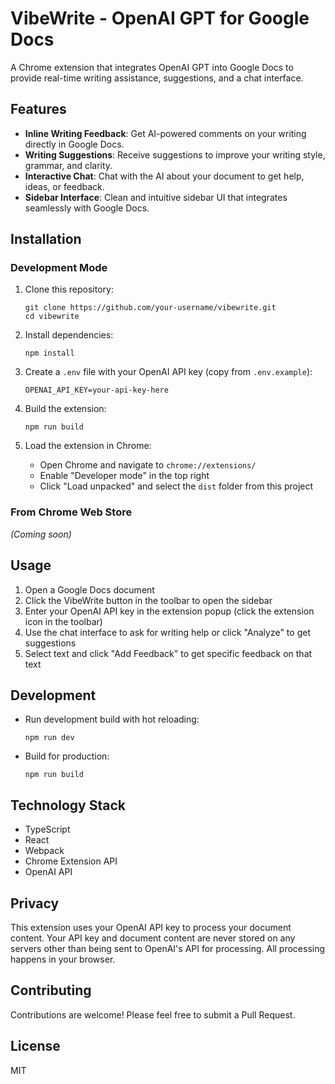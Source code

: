 # VibeWrite - OpenAI GPT for Google Docs

A Chrome extension that integrates OpenAI GPT into Google Docs to provide real-time writing assistance, suggestions, and a chat interface.

## Features

-   **Inline Writing Feedback**: Get AI-powered comments on your writing directly in Google Docs.
-   **Writing Suggestions**: Receive suggestions to improve your writing style, grammar, and clarity.
-   **Interactive Chat**: Chat with the AI about your document to get help, ideas, or feedback.
-   **Sidebar Interface**: Clean and intuitive sidebar UI that integrates seamlessly with Google Docs.

## Installation

### Development Mode

1. Clone this repository:

    ```
    git clone https://github.com/your-username/vibewrite.git
    cd vibewrite
    ```

2. Install dependencies:

    ```
    npm install
    ```

3. Create a `.env` file with your OpenAI API key (copy from `.env.example`):

    ```
    OPENAI_API_KEY=your-api-key-here
    ```

4. Build the extension:

    ```
    npm run build
    ```

5. Load the extension in Chrome:
    - Open Chrome and navigate to `chrome://extensions/`
    - Enable "Developer mode" in the top right
    - Click "Load unpacked" and select the `dist` folder from this project

### From Chrome Web Store

_(Coming soon)_

## Usage

1. Open a Google Docs document
2. Click the VibeWrite button in the toolbar to open the sidebar
3. Enter your OpenAI API key in the extension popup (click the extension icon in the toolbar)
4. Use the chat interface to ask for writing help or click "Analyze" to get suggestions
5. Select text and click "Add Feedback" to get specific feedback on that text

## Development

-   Run development build with hot reloading:

    ```
    npm run dev
    ```

-   Build for production:
    ```
    npm run build
    ```

## Technology Stack

-   TypeScript
-   React
-   Webpack
-   Chrome Extension API
-   OpenAI API

## Privacy

This extension uses your OpenAI API key to process your document content. Your API key and document content are never stored on any servers other than being sent to OpenAI's API for processing. All processing happens in your browser.

## Contributing

Contributions are welcome! Please feel free to submit a Pull Request.

## License

MIT
